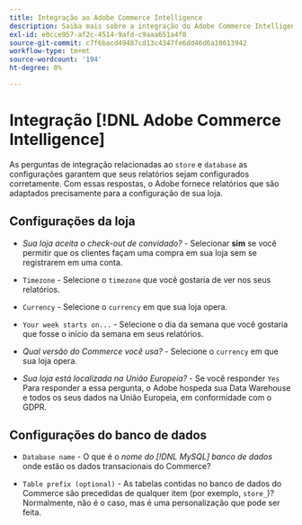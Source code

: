 ```yaml
---
title: Integração ao Adobe Commerce Intelligence
description: Saiba mais sobre a integração do Adobe Commerce Intelligence.
exl-id: e0cce957-af2c-4514-9afd-c9aaa651a4f0
source-git-commit: c7f6bacd49487cd13c4347fe6dd46d6a10613942
workflow-type: tm+mt
source-wordcount: '194'
ht-degree: 0%

---
```


# Integração [!DNL Adobe Commerce Intelligence]

As perguntas de integração relacionadas ao `store` e `database` as configurações garantem que seus relatórios sejam configurados corretamente. Com essas respostas, o Adobe fornece relatórios que são adaptados precisamente para a configuração de sua loja.

## Configurações da loja

- *Sua loja aceita o check-out de convidado?* - Selecionar **sim** se você permitir que os clientes façam uma compra em sua loja sem se registrarem em uma conta.

- `Timezone` - Selecione o `timezone` que você gostaria de ver nos seus relatórios.

- `Currency` - Selecione o `currency` em que sua loja opera.

- `Your week starts on...` - Selecione o dia da semana que você gostaria que fosse o início da semana em seus relatórios.

- *Qual versão do Commerce você usa?* - Selecione o `currency` em que sua loja opera.

- *Sua loja está localizada na União Europeia?* - Se você responder `Yes` Para responder a essa pergunta, o Adobe hospeda sua Data Warehouse e todos os seus dados na União Europeia, em conformidade com o GDPR.

## Configurações do banco de dados

- `Database name` - O que é o *nome do [!DNL MySQL] banco de dados* onde estão os dados transacionais do Commerce?

- `Table prefix (optional)` - As tabelas contidas no banco de dados do Commerce são precedidas de qualquer item (por exemplo, `store_`)? Normalmente, não é o caso, mas é uma personalização que pode ser feita.
